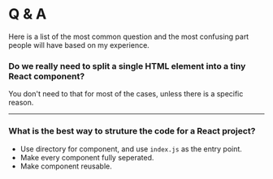 # Q & A

Here is a list of the most common question and the most confusing part people will have based on my experience.

### Do we really need to split a single HTML element into a tiny React component?

You don't need to that for most of the cases, unless there is a specific reason.

---

### What is the best way to struture the code for a React project?

* Use directory for component, and use `index.js` as the entry point.
* Make every component fully seperated.
* Make component reusable.
